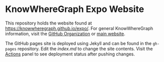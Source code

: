 # KnowWhereGraph Expo Website

This repository holds the website found at https://knowwheregraph.github.io/expo/. For general KnowWhereGraph information, visit the [GitHub Organization](https://github.com/knowWhereGraph/) or [main website](http://knowwheregraph.org/).

The GitHub pages site is deployed using Jekyll and can be found in the `gh-pages` repository. Edit the _index.md_ to change the site contents. Visit the [Actions](https://github.com/KnowWhereGraph/expo/actions) panel to see deployment status after pushing changes.
